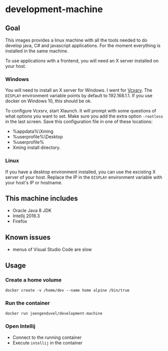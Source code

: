 # development-machine

## Goal
This images provides a linux machine with all the tools needed to do develop java, C# and javascript applications.
For the moment everything is installed in the same machine.

To use applications with a frontend, you will need an X server installed on your host.
### Windows
You will need to install an X server for Windows.
I went for [Vcxsrv](https://sourceforge.net/projects/vcxsrv/).
The `DISPLAY` environment variable points by default to 192.168.1.1.
If you use docker on Windows 10, this should be ok.

To configure Vcxsrv, start Xlaunch.
It will prompt with some questions of what options you want to set.
Make sure you add the extra option `-rootless` in the last screen.
Save this configuration file in one of these locations:
* %appdata%\Xming
* %userprofile%\Desktop
* %userprofile%
* Xming install directory.

### Linux
If you have a desktop environment installed, you can use the excisting X server of your host.
Replace the IP in the `DISPLAY` environment variable with your host's IP or hostname.

## This machine includes
* Oracle Java 8 JDK
* Intellij 2016.3
* Firefox

## Known issues
* menus of Visual Studio Code are slow

## Usage
### Create a home volume
`docker create -v /home/dev --name home alpine /bin/true`
### Run the container
```
docker run joengenduvel/development-machine
```
### Open Intellij
* Connect to the running container
* Execute `intellij` in the container
